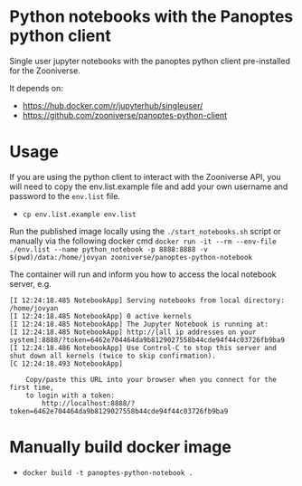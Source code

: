 # Python notebooks with the Panoptes python client

Single user jupyter notebooks with the panoptes python client pre-installed for the Zooniverse.

It depends on:
+ https://hub.docker.com/r/jupyterhub/singleuser/
+ https://github.com/zooniverse/panoptes-python-client

# Usage
If you are using the python client to interact with the Zooniverse API, you will need to copy the env.list.example file and add your own username and password to the `env.list` file.
+ `cp env.list.example env.list`

Run the published image locally using the `./start_notebooks.sh` script
or manually via the following docker cmd
`docker run -it --rm --env-file ./env.list --name python_notebook -p 8888:8888 -v $(pwd)/data:/home/jovyan zooniverse/panoptes-python-notebook`

The container will run and inform you how to access the local notebook server, e.g.
```
[I 12:24:18.485 NotebookApp] Serving notebooks from local directory: /home/jovyan
[I 12:24:18.485 NotebookApp] 0 active kernels
[I 12:24:18.485 NotebookApp] The Jupyter Notebook is running at:
[I 12:24:18.485 NotebookApp] http://[all ip addresses on your system]:8888/?token=6462e704464da9b8129027558b44cde94f44c03726fb9ba9
[I 12:24:18.486 NotebookApp] Use Control-C to stop this server and shut down all kernels (twice to skip confirmation).
[C 12:24:18.493 NotebookApp]

    Copy/paste this URL into your browser when you connect for the first time,
    to login with a token:
        http://localhost:8888/?token=6462e704464da9b8129027558b44cde94f44c03726fb9ba9
```

# Manually build docker image
+ `docker build -t panoptes-python-notebook .`
